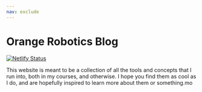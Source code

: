 ```yaml
---
nav: exclude
---
```


# Orange Robotics Blog

[![Netlify Status](https://api.netlify.com/api/v1/badges/3b80a397-e5fa-41ff-8913-3b28d0dd628a/deploy-status)](https://app.netlify.com/sites/eccentricorange/deploys)

This website is meant to be a collection of all the tools and concepts that I run into, both in my courses, and otherwise. I hope you find them as cool as I do, and are hopefully inspired to learn more about them or something.mo